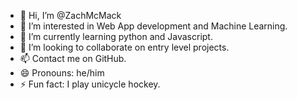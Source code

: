 - 👋 Hi, I’m @ZachMcMack
- 👀 I’m interested in Web App development and Machine Learning.
- 🌱 I’m currently learning python and Javascript.
- 💞️ I’m looking to collaborate on entry level projects.
- 📫 Contact me on GitHub.
- 😄 Pronouns: he/him
- ⚡ Fun fact: I play unicycle hockey.

<!---
ZachMcMack/ZachMcMack is a ✨ special ✨ repository because its `README.md` (this file) appears on your GitHub profile.
You can click the Preview link to take a look at your changes.
--->
